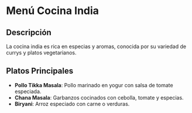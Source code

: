 # Menú Cocina India

## Descripción

La cocina india es rica en especias y aromas, conocida por su variedad de currys y platos vegetarianos.

## Platos Principales

* **Pollo Tikka Masala**: Pollo marinado en yogur con salsa de tomate especiada.
* **Chana Masala**: Garbanzos cocinados con cebolla, tomate y especias.
* **Biryani**: Arroz especiado con carne o verduras.